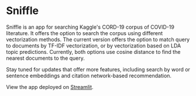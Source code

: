 # Sniffle
Sniffle is an app for searching Kaggle's CORD-19 corpus of COVID-19 literature. It offers the option to search the corpus using different vectorization methods. The current version offers the option to match query to documents by TF-IDF vectorization, or by vectorization based on LDA topic predictions. Currently, both options use cosine distance to find the nearest documents to the query.

Stay tuned for updates that offer more features, including search by word or sentence embeddings and citation network-based recommendation.

View the app deployed on [Streamlit](https://share.streamlit.io/omlean/sniffle/main/streamlit.py).
